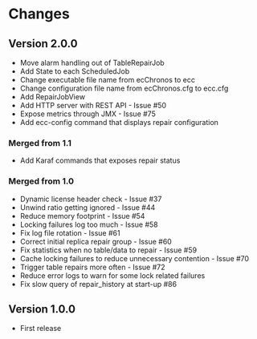 # Changes

## Version 2.0.0

* Move alarm handling out of TableRepairJob
* Add State to each ScheduledJob
* Change executable file name from ecChronos to ecc
* Change configuration file name from ecChronos.cfg to ecc.cfg
* Add RepairJobView
* Add HTTP server with REST API - Issue #50
* Expose metrics through JMX - Issue #75
* Add ecc-config command that displays repair configuration

### Merged from 1.1

* Add Karaf commands that exposes repair status

### Merged from 1.0

* Dynamic license header check - Issue #37
* Unwind ratio getting ignored - Issue #44
* Reduce memory footprint - Issue #54
* Locking failures log too much - Issue #58
* Fix log file rotation - Issue #61
* Correct initial replica repair group - Issue #60
* Fix statistics when no table/data to repair - Issue #59
* Cache locking failures to reduce unnecessary contention - Issue #70
* Trigger table repairs more often - Issue #72
* Reduce error logs to warn for some lock related failures
* Fix slow query of repair_history at start-up #86

## Version 1.0.0

* First release
